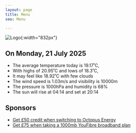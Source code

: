 ```yaml
---
layout: page
title: Menu
seo: Menu

---
```


![Logo](/images/logo.jpg){:width="832px"}

<!-- weather_marker starts -->
## On Monday, 21 July 2025

- The average temperature today is 19.17˚C,
- With highs of 20.95˚C and lows of 18.3˚C,
- It may feel like 18.92˚C with few clouds
- The wind speed is 1.03m/s and visibility is 10000m
- The pressure is 1000hPa and humidity is 68%
- The sun will rise at 04:14 and set at 20:14

<!-- weather_marker ends -->

## Sponsors

- [Get £50 credit when switching to Octopus Energy](https://bit.ly/3oD1nnS)
- [Get £75 when taking a 1000mb YouFibre broadband plan](https://aklam.io/91zWhU?)
